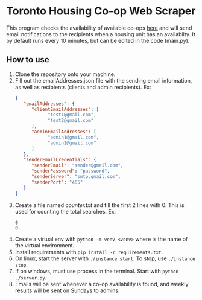 # Toronto Housing Co-op Web Scraper

This program checks the availability of available co-ops [here](https://co-ophousingtoronto.coop/resources/find-a-coop/) and will send email notifications to the recipients when a housing unit has an availabilty. It by default runs every 10 minutes, but can be edited in the code (main.py).

## How to use

1. Clone the repository onto your machine.
1. Fill out the emailAddresses.json file with the sending email information, as well as recipients (clients and admin recipients). 
   Ex:
   ```json
   {
      "emailAddresses": {
         "clientEmailAddresses": [
               "test1@gmail.com",
               "test2@gmail.com"
         ],
         "adminEmailAddresses": [
               "admin1@gmail.com",
               "admin2@gmail.com"
         ]        
      },
      "senderEmailCredentials": {
         "senderEmail": "sender@gmail.com",
         "senderPassword": "password",
         "senderServer": "smtp.gmail.com",
         "senderPort": "465"
      }
   }

   ```
1. Create a file named _counter.txt_ and fill the first 2 lines with 0. This is used for counting the total searches.
   Ex:
   ```
   0
   0
   ```
1. Create a virtual env with `python -m venv <venv>` where _<venv>_ is the name of the virtual environment.
1. Install requirements with `pip install -r requirements.txt`.
1. On linux, start the server with `./instance start`. To stop, use `./instance stop`.
1. If on windows, must use process in the terminal. Start with `python ./server.py`.
2. Emails will be sent whenever a co-op availability is found, and weekly results will be sent on Sundays to admins.
